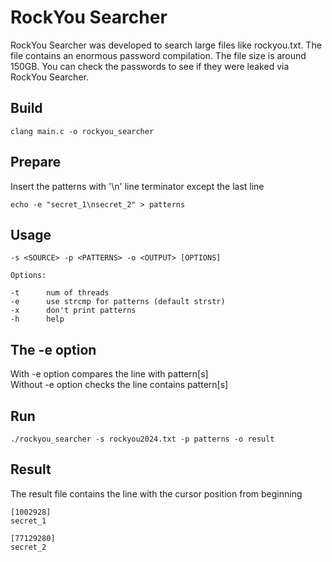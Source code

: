 # RockYou Searcher

RockYou Searcher was developed to search large files like rockyou.txt. The file contains an enormous password compilation. The file size is around 150GB. You can check the passwords to see if they were leaked via RockYou Searcher.

## Build

```
clang main.c -o rockyou_searcher
```

## Prepare

Insert the patterns with '\n' line terminator except the last line

```
echo -e "secret_1\nsecret_2" > patterns
```

## Usage

```
-s <SOURCE> -p <PATTERNS> -o <OUTPUT> [OPTIONS]

Options:

-t		num of threads
-e		use strcmp for patterns (default strstr)
-x		don't print patterns
-h		help
```

## The -e option

With -e option compares the line with pattern[s]
<br>
Without -e option checks the line contains pattern[s]

## Run

```
./rockyou_searcher -s rockyou2024.txt -p patterns -o result
```

## Result

The result file contains the line with the cursor position from beginning

```
[1002928]
secret_1

[77129280]
secret_2
```

